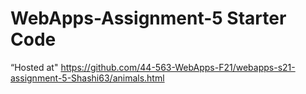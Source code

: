 # WebApps-Assignment-5 Starter Code
“Hosted at" https://github.com/44-563-WebApps-F21/webapps-s21-assignment-5-Shashi63/animals.html